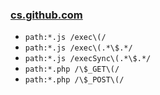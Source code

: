### [cs.github.com](https://cs.github.com)

- `path:*.js /exec\(/` 
- `path:*.js /exec\(.*\$.*/`
- `path:*.js /execSync\(.*\$.*/`
- `path:*.php /\$_GET\(/`
- `path:*.php /\$_POST\(/`
